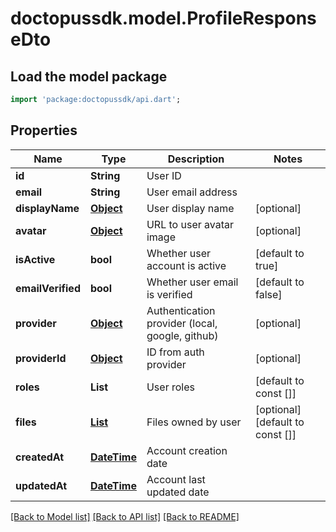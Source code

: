 # doctopussdk.model.ProfileResponseDto

## Load the model package
```dart
import 'package:doctopussdk/api.dart';
```

## Properties
Name | Type | Description | Notes
------------ | ------------- | ------------- | -------------
**id** | **String** | User ID | 
**email** | **String** | User email address | 
**displayName** | [**Object**](.md) | User display name | [optional] 
**avatar** | [**Object**](.md) | URL to user avatar image | [optional] 
**isActive** | **bool** | Whether user account is active | [default to true]
**emailVerified** | **bool** | Whether user email is verified | [default to false]
**provider** | [**Object**](.md) | Authentication provider (local, google, github) | [optional] 
**providerId** | [**Object**](.md) | ID from auth provider | [optional] 
**roles** | **List<String>** | User roles | [default to const []]
**files** | [**List<FileDto>**](FileDto.md) | Files owned by user | [optional] [default to const []]
**createdAt** | [**DateTime**](DateTime.md) | Account creation date | 
**updatedAt** | [**DateTime**](DateTime.md) | Account last updated date | 

[[Back to Model list]](../README.md#documentation-for-models) [[Back to API list]](../README.md#documentation-for-api-endpoints) [[Back to README]](../README.md)


